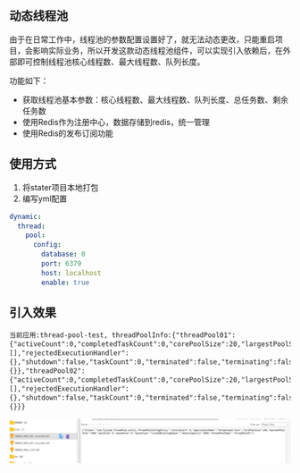 ## 动态线程池
由于在日常工作中，线程池的参数配置设置好了，就无法动态更改，只能重启项目，会影响实际业务，所以开发这款动态线程池组件，可以实现引入依赖后，在外部即可控制线程池核心线程数、最大线程数、队列长度。

功能如下：
- 获取线程池基本参数：核心线程数、最大线程数、队列长度、总任务数、剩余任务数
- 使用Redis作为注册中心，数据存储到redis，统一管理
- 使用Redis的发布订阅功能




## 使用方式
1. 将stater项目本地打包
2. 编写yml配置
```yml
dynamic:
  thread:
    pool:
      config:
        database: 0
        port: 6379
        host: localhost
        enable: true 
```

## 引入效果
```
当前应用:thread-pool-test, threadPoolInfo:{"threadPool01":{"activeCount":0,"completedTaskCount":0,"corePoolSize":20,"largestPoolSize":0,"maximumPoolSize":50,"poolSize":0,"queue":[],"rejectedExecutionHandler":{},"shutdown":false,"taskCount":0,"terminated":false,"terminating":false,"threadFactory":{}},"threadPool02":{"activeCount":0,"completedTaskCount":0,"corePoolSize":20,"largestPoolSize":0,"maximumPoolSize":50,"poolSize":0,"queue":[],"rejectedExecutionHandler":{},"shutdown":false,"taskCount":0,"terminated":false,"terminating":false,"threadFactory":{}}}
```
![img.png](pic/img.png)